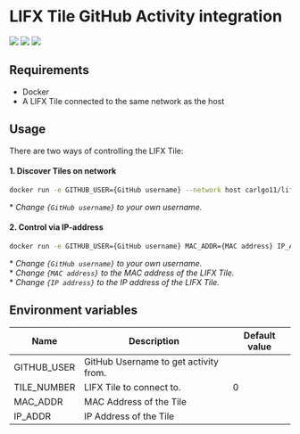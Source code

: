 # LIFX Tile GitHub Activity integration

[![](https://img.shields.io/github/license/carlgo11/lifx-github-activity?style=for-the-badge)](LICENSE)
[![](https://img.shields.io/github/v/release/Carlgo11/lifx-github-activity?sort=semver&style=for-the-badge)](releases/latest)
[![](https://img.shields.io/github/workflow/status/Carlgo11/lifx-github-activity/Docker?style=for-the-badge)](actions?query=workflow%3ADocker)

## Requirements

* Docker
* A LIFX Tile connected to the same network as the host

## Usage

There are two ways of controlling the LIFX Tile:

#### 1. Discover Tiles on network

```BASH
docker run -e GITHUB_USER={GitHub username} --network host carlgo11/lifx
```
\* _Change `{GitHub username}` to your own username._

#### 2. Control via IP-address

```BASH
docker run -e GITHUB_USER={GitHub username} MAC_ADDR={MAC address} IP_ADDR={IP Address} carlgo11/lifx
```
 \* _Change `{GitHub username}` to your own username._  
 \* _Change `{MAC address}` to the MAC address of the LIFX Tile._  
 \* _Change `{IP address}` to the IP address of the LIFX Tile._  
 
## Environment variables

| Name | Description | Default value |
|------|-------------|---------------|
|GITHUB_USER|GitHub Username to get activity from.||
|TILE_NUMBER|LIFX Tile to connect to.|0|
|MAC_ADDR|MAC Address of the Tile||
|IP_ADDR|IP Address of the Tile||
